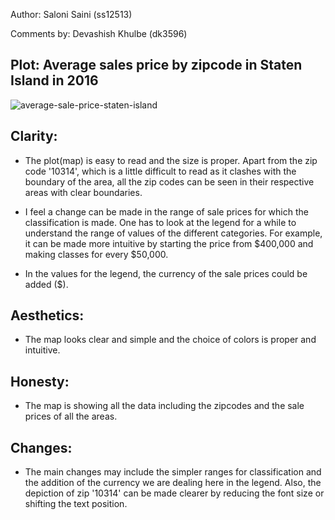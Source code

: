 Author: Saloni Saini (ss12513)

Comments by: Devashish Khulbe (dk3596)

## Plot: Average sales price by zipcode in Staten Island in 2016

![average-sale-price-staten-island](https://user-images.githubusercontent.com/24549241/48323150-b9ffcf80-e5f8-11e8-87dc-2cd8548c5072.png)


## Clarity:

- The plot(map) is easy to read and the size is proper. Apart from the zip code '10314', which is a little difficult to read as it clashes with the boundary of the area, all the 
zip codes can be seen in their respective areas with clear boundaries.

- I feel a change can be made in the range of sale prices for which the classification is made. 
One has to look at the legend for a while to understand the range of values of the different 
categories. For example, it can be made more intuitive by starting the price from $400,000 and
 making classes for every $50,000.
 
- In the values for the legend, the currency of the sale prices could be added ($).

## Aesthetics:

- The map looks clear and simple and the choice of colors is proper and intuitive.

## Honesty:

- The map is showing all the data including the zipcodes and the sale prices of all the areas.

## Changes:

- The main changes may include the simpler ranges for classification and the addition of 
the currency we are dealing here in the legend. Also, the depiction of zip '10314' can be made 
clearer by reducing the font size or shifting the text position.
